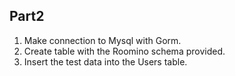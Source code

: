 ## Part2

1. Make connection to Mysql with Gorm.
2. Create table with the Roomino schema provided.
3. Insert the test data into the Users table.
